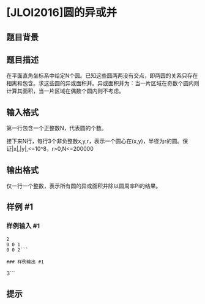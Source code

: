 # [JLOI2016]圆的异或并

## 题目背景



## 题目描述

在平面直角坐标系中给定N个圆。已知这些圆两两没有交点，即两圆的关系只存在相离和包含。求这些圆的异或面积并。异或面积并为：当一片区域在奇数个圆内则计算其面积，当一片区域在偶数个圆内则不考虑。


## 输入格式

第一行包含一个正整数N，代表圆的个数。

接下来N行，每行3个非负整数x,y,r，表示一个圆心在(x,y)，半径为r的圆。保证|x|,|y|,<=10^8，r>0,N<=200000


## 输出格式

仅一行一个整数，表示所有圆的异或面积并除以圆周率Pi的结果。


## 样例 #1

### 样例输入 #1
```
2
0 0 1
0 0 2```

### 样例输出 #1

```
3```

## 提示



